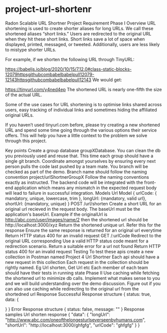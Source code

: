 # project-url-shortenr

Radon
Scalable URL Shortner Project Requirement
Phase I
Overview
URL shortening is used to create shorter aliases for long URLs. We call these shortened aliases “short links.” Users are redirected to the original URL when they hit these short links. Short links save a lot of space when displayed, printed, messaged, or tweeted. Additionally, users are less likely to mistype shorter URLs.

For example, if we shorten the following URL through TinyURL:

https://babeljs.io/blog/2020/10/15/7.12.0#class-static-blocks-12079httpsgithubcombabelbabelpull12079-12143httpsgithubcombabelbabelpull12143
We would get:

https://tinyurl.com/y4ned4ep
The shortened URL is nearly one-fifth the size of the actual URL.

Some of the use cases for URL shortening is to optimise links shared across users, easy tracking of individual links and sometimes hiding the affiliated original URLs.

If you haven’t used tinyurl.com before, please try creating a new shortened URL and spend some time going through the various options their service offers. This will help you have a little context to the problem we solve through this project.

Key points
Create a group database groupXDatabase. You can clean the db you previously used and reuse that.
This time each group should have a single git branch. Coordinate amongst yourselves by ensuring every next person pulls the code last pushed by a team mate. You branch will be checked as part of the demo. Branch name should follow the naming convention project/urlShortnerGroupX
Follow the naming conventions exactly as instructed. The backend code will be integrated with the front-end application which means any mismatch in the expected request body will lead to failure in successful integration.
Models
Url Model
{ urlCode: { mandatory, unique, lowercase, trim }, longUrl: {mandatory, valid url}, shortUrl: {mandatory, unique} }
POST /url/shorten
Create a short URL for an original url recieved in the request body.
The baseUrl must be the application's baseUrl. Example if the originalUrl is http://abc.com/user/images/name/2 then the shortened url should be http://localhost:3000/xyz
Return the shortened unique url. Refer this for the response
Ensure the same response is returned for an original url everytime
Return HTTP status 400 for an invalid request
GET /:urlCode
Redirect to the original URL corresponding
Use a valid HTTP status code meant for a redirection scenario.
Return a suitable error for a url not found
Return HTTP status 400 for an invalid request
Testing
To test these apis create a new collection in Postman named Project 4 Url Shortner
Each api should have a new request in this collection
Each request in the collection should be rightly named. Eg Url shorten, Get Url etc
Each member of each team should have their tests in running state
Phase II
Use caching while fetching the shortened url to minimize db calls.
Implement what makes sense to you and we will build understanding over the demo discussion.
Figure out if you can also use caching while redirecting to the original url from the shortedned url
Response
Successful Response structure
{
  status: true,
  data: {

  }
}
Error Response structure
{
  status: false,
  message: ""
}
Response samples
Url shorten response
{
  "data": {
    "longUrl": "http://www.abc.com/oneofthelongesturlseverseenbyhumans.com",
    "shortUrl": "http://localhost:3000/ghfgfg",
    "urlCode": "ghfgfg"
  } 
}
